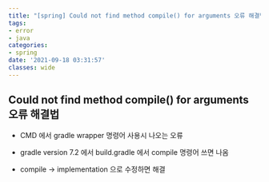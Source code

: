 ```yaml
---
title: "[spring] Could not find method compile() for arguments 오류 해결법"
tags:
- error
- java
categories:
- spring
date: '2021-09-18 03:31:57'
classes: wide
---
```


## Could not find method compile() for arguments 오류 해결법
- CMD 에서 gradle wrapper 명령어 사용시 나오는 오류
- gradle version 7.2 에서 build.gradle 에서 compile 명령어 쓰면 나옴

- compile -> implementation 으로 수정하면 해결

